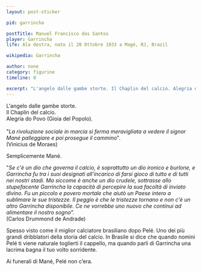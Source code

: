 ```yaml
---
layout: post-sticker

pid: garrincha

postTitle: Manuel Francisco dos Santos
player: Garrincha
life: Ala destra, nato il 28 Ottobre 1933 a Magé, RJ, Brazil

wikipedia: Garrincha

author: none
category: figurine
timeline: 0

excerpt: "L'angelo dalle gambe storte. Il Chaplin del calcio. Alegria do Povo (Gioia del Popolo)"
---
```

L'angelo dalle gambe storte.<br/>
Il Chaplin del calcio.<br/>
Alegria do Povo (Gioia del Popolo).<br/>
<br/>
"_La rivoluzione sociale in marcia si ferma meravigliata a vedere il signor Mané palleggiare e poi prosegue il cammino_".
<br/>
(Vinicius de Moraes)

Semplicemente Mané.

"_Se c'è un dio che governa il calcio, è soprattutto un dio ironico e burlone, e Garrincha fu tra i suoi designati all'incarico di farsi gioco di tutto e di tutti nei nostri stadi. Ma siccome è anche un dio crudele, sottrasse allo stupefacente Garrincha la capacità di percepire la sua facoltà di inviato divino. Fu un piccolo e povero mortale che aiutò un Paese intero a sublimare le sue tristezze. Il peggio è che le tristezze tornano e non c'è un altro Garrincha disponibile. Ce ne vorrebbe uno nuovo che continui ad alimentare il nostro sogno_”.
<br/>(Carlos Drummond de Andrade)

Spesso visto come il miglior calciatore brasiliano dopo Pelé. Uno dei più grandi dribblatori della storia del calcio. In Brasile si dice che quando nomini Pelé ti viene naturale toglierti il cappello, ma quando parli di Garrincha una lacrima bagna il tuo volto sorridente.

Ai funerali di Mané, Pelé non c’era.
